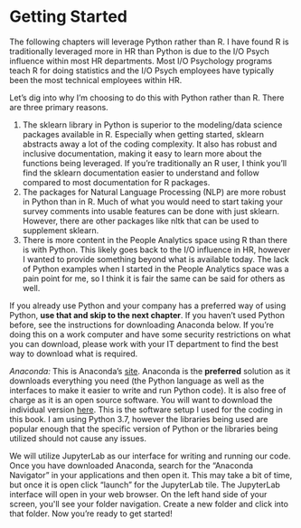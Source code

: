 # Getting Started

The following chapters will leverage Python rather than R.  I have found R is traditionally leveraged more in HR than Python is due to the I/O Psych influence within most HR departments.  Most I/O Psychology programs teach R for doing statistics and the I/O Psych employees have typically been the most technical employees within HR.

Let’s dig into why I’m choosing to do this with Python rather than R.  There are three primary reasons.  
1. The sklearn library in Python is superior to the modeling/data science packages available in R.  Especially when getting started, sklearn abstracts away a lot of the coding complexity.  It also has robust and inclusive documentation, making it easy to learn more about the functions being leveraged.  If you’re traditionally an R user, I think you’ll find the sklearn documentation easier to understand and follow compared to most documentation for R packages.
2. The packages for Natural Language Processing (NLP) are more robust in Python than in R.  Much of what you would need to start taking your survey comments into usable features can be done with just sklearn.  However, there are other packages like nltk that can be used to supplement sklearn.
3. There is more content in the People Analytics space using R than there is with Python.  This likely goes back to the I/O influence in HR, however I wanted to provide something beyond what is available today.  The lack of Python examples when I started in the People Analytics space was a pain point for me, so I think it is fair the same can be said for others as well.

If you already use Python and your company has a preferred way of using Python, **use that and skip to the next chapter**.  If you haven’t used Python before, see the instructions for downloading Anaconda below.  If you’re doing this on a work computer and have some security restrictions on what you can download, please work with your IT department to find the best way to download what is required.

*Anaconda:* This is Anaconda’s [site](https://www.anaconda.com/). Anaconda is the **preferred** solution as it downloads everything you need (the Python language as well as the interfaces to make it easier to write and run Python code).  It is also free of charge as it is an open source software.  You will want to download the individual version [here]( https://www.anaconda.com/products/individual).  This is the software setup I used for the coding in this book.  I am using Python 3.7, however the libraries being used are popular enough that the specific version of Python or the libraries being utilized should not cause any issues.

We will utilize JupyterLab as our interface for writing and running our code.  Once you have downloaded Anaconda, search for the “Anaconda Navigator” in your applications and then open it.  This may take a bit of time, but once it is open click “launch” for the JupyterLab tile.  The JupyterLab interface will open in your web browser.  On the left hand side of your screen, you'll see your folder navigation.  Create a new folder and click into that folder. Now you’re ready to get started!
